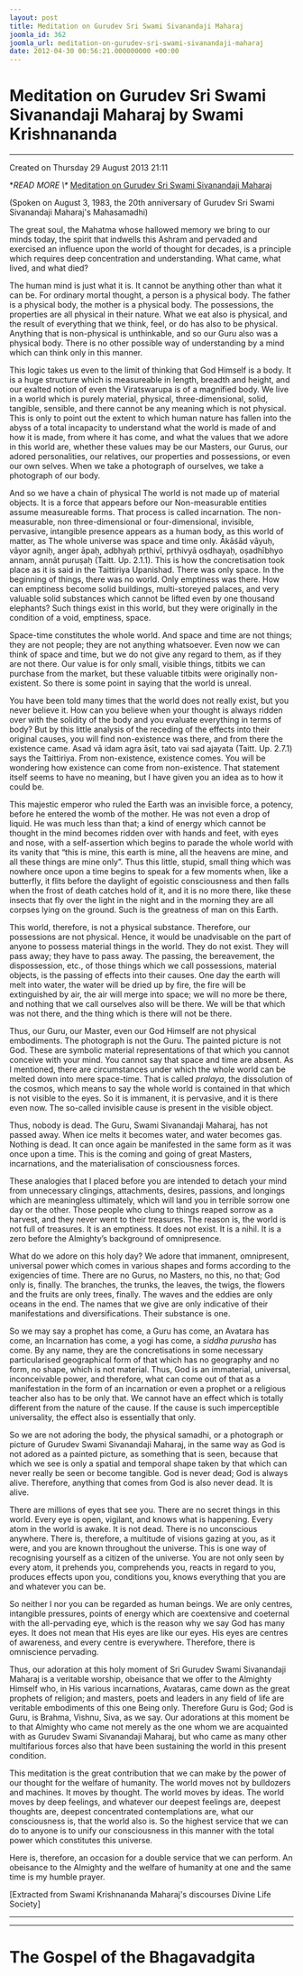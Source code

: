 ```yaml
---
layout: post
title: Meditation on Gurudev Sri Swami Sivanandaji Maharaj
joomla_id: 362
joomla_url: meditation-on-gurudev-sri-swami-sivanandaji-maharaj
date: 2012-04-30 00:56:21.000000000 +00:00
---
```

# Meditation on Gurudev Sri Swami Sivanandaji Maharaj by Swami Krishnananda

* * *

Created on Thursday 29 August 2013 21:11

**READ MORE \\\** [Meditation on Gurudev Sri Swami Sivanandaji Maharaj](http://www.swami-krishnananda.org/disc/disc_226.html)

(Spoken on August 3, 1983, the 20th anniversary of Gurudev Sri Swami Sivanandaji Maharaj's Mahasamadhi)

The great soul, the Mahatma whose hallowed memory we bring to our minds today, the spirit that indwells this Ashram and pervaded and exercised an influence upon the world of thought for decades, is a principle which requires deep concentration and understanding. What came, what lived, and what died?

The human mind is just what it is. It cannot be anything other than what it can be. For ordinary mortal thought, a person is a physical body. The father is a physical body, the mother is a physical body. The possessions, the properties are all physical in their nature. What we eat also is physical, and the result of everything that we think, feel, or do has also to be physical. Anything that is non-physical is unthinkable, and so our Guru also was a physical body. There is no other possible way of understanding by a mind which can think only in this manner.

This logic takes us even to the limit of thinking that God Himself is a body. It is a huge structure which is measureable in length, breadth and height, and our exalted notion of even the Viratswarupa is of a magnified body. We live in a world which is purely material, physical, three-dimensional, solid, tangible, sensible, and there cannot be any meaning which is not physical. This is only to point out the extent to which human nature has fallen into the abyss of a total incapacity to understand what the world is made of and how it is made, from where it has come, and what the values that we adore in this world are, whether these values may be our Masters, our Gurus, our adored personalities, our relatives, our properties and possessions, or even our own selves. When we take a photograph of ourselves, we take a photograph of our body.

And so we have a chain of physical
The world is not made up of material objects. It is a force that appears before our
Non-measurable entities assume measureable forms. That process is called incarnation. The non-measurable, non three-dimensional or four-dimensional, invisible, pervasive, intangible presence appears as a human body, as this world of matter, as
The whole universe was space and time only. Ākāśād vāyuḥ, vāyor agniḥ, anger āpaḥ, adbhyaḥ pṛthivī, pṛthivyā oṣdhayaḥ, oṣadhībhyo annam, annāt puruṣaḥ (Taitt. Up. 2.1.1). This is how the concretisation took place as it is said in the Taittiriya Upanishad. There was only space. In the beginning of things, there was no world. Only emptiness was there. How can emptiness become solid buildings, multi-storeyed palaces, and very valuable solid substances which cannot be lifted even by one thousand elephants? Such things exist in this world, but they were originally in the condition of a void, emptiness, space.

Space-time constitutes the whole world. And space and time are not things; they are not people; they are not anything whatsoever. Even now we can think of space and time, but we do not give any regard to them, as if they are not there. Our value is for only small, visible things, titbits we can purchase from the market, but these valuable titbits were originally non-existent. So there is some point in saying that the world is unreal.

You have been told many times that the world does not really exist, but you never believe it. How can you believe when your thought is always ridden over with the solidity of the body and you evaluate everything in terms of body? But by this little analysis of the receding of the effects into their original causes, you will find non-existence was there, and from there the existence came. Asad vā idam agra āsīt, tato vai sad ajayata (Taitt. Up. 2.7.1) says the Taittiriya. From non-existence, existence comes. You will be wondering how existence can come from non-existence. That statement itself seems to have no meaning, but I have given you an idea as to how it could be.

This majestic emperor who ruled the Earth was an invisible force, a potency, before he entered the womb of the mother. He was not even a drop of liquid. He was much less than that; a kind of energy which cannot be thought in the mind becomes ridden over with hands and feet, with eyes and nose, with a self-assertion which begins to parade the whole world with its vanity that “this is mine, this earth is mine, all the heavens are mine, and all these things are mine only”. Thus this little, stupid, small thing which was nowhere once upon a time begins to speak for a few moments when, like a butterfly, it flits before the daylight of egoistic consciousness and then falls when the frost of death catches hold of it, and it is no more there, like these insects that fly over the light in the night and in the morning they are all corpses lying on the ground. Such is the greatness of man on this Earth.

This world, therefore, is not a physical substance. Therefore, our possessions are not physical. Hence, it would be unadvisable on the part of anyone to possess material things in the world. They do not exist. They will pass away; they have to pass away. The passing, the bereavement, the dispossession, etc., of those things which we call possessions, material objects, is the passing of effects into their causes. One day the earth will melt into water, the water will be dried up by fire, the fire will be extinguished by air, the air will merge into space; we will no more be there, and nothing that we call ourselves also will be there. We will be that which was not there, and the thing which is there will not be there.

Thus, our Guru, our Master, even our God Himself are not physical embodiments. The photograph is not the Guru. The painted picture is not God. These are symbolic material representations of that which you cannot conceive with your mind. You cannot say that space and time are absent. As I mentioned, there are circumstances under which the whole world can be melted down into mere space-time. That is called _pralaya_, the dissolution of the cosmos, which means to say the whole world is contained in that which is not visible to the eyes. So it is immanent, it is pervasive, and it is there even now. The so-called invisible cause is present in the visible object.

Thus, nobody is dead. The Guru, Swami Sivanandaji Maharaj, has not passed away. When ice melts it becomes water, and water becomes gas. Nothing is dead. It can once again be manifested in the same form as it was once upon a time. This is the coming and going of great Masters, incarnations, and the materialisation of consciousness forces.

These analogies that I placed before you are intended to detach your mind from unnecessary clingings, attachments, desires, passions, and longings which are meaningless ultimately, which will land you in terrible sorrow one day or the other. Those people who clung to things reaped sorrow as a harvest, and they never went to their treasures. The reason is, the world is not full of treasures. It is an emptiness. It does not exist. It is a nihil. It is a zero before the Almighty’s background of omnipresence.

What do we adore on this holy day? We adore that immanent, omnipresent, universal power which comes in various shapes and forms according to the exigencies of time. There are no Gurus, no Masters, no this, no that; God only is, finally. The branches, the trunks, the leaves, the twigs, the flowers and the fruits are only trees, finally. The waves and the eddies are only oceans in the end. The names that we give are only indicative of their manifestations and diversifications. Their substance is one.

So we may say a prophet has come, a Guru has come, an Avatara has come, an Incarnation has come, a yogi has come, a _siddha purusha_ has come. By any name, they are the concretisations in some necessary particularised geographical form of that which has no geography and no form, no shape, which is not material. Thus, God is an immaterial, universal, inconceivable power, and therefore, what can come out of that as a manifestation in the form of an incarnation or even a prophet or a religious teacher also has to be only that. We cannot have an effect which is totally different from the nature of the cause. If the cause is such imperceptible universality, the effect also is essentially that only.

So we are not adoring the body, the physical samadhi, or a photograph or picture of Gurudev Swami Sivanandaji Maharaj, in the same way as God is not adored as a painted picture, as something that is seen, because that which we see is only a spatial and temporal shape taken by that which can never really be seen or become tangible. God is never dead; God is always alive. Therefore, anything that comes from God is also never dead. It is alive.

There are millions of eyes that see you. There are no secret things in this world. Every eye is open, vigilant, and knows what is happening. Every atom in the world is awake. It is not dead. There is no unconscious anywhere. There is, therefore, a multitude of visions gazing at you, as it were, and you are known throughout the universe. This is one way of recognising yourself as a citizen of the universe. You are not only seen by every atom, it prehends you, comprehends you, reacts in regard to you, produces effects upon you, conditions you, knows everything that you are and whatever you can be.

So neither I nor you can be regarded as human beings. We are only centres, intangible pressures, points of energy which are coextensive and coeternal with the all-pervading eye, which is the reason why we say God has many eyes. It does not mean that His eyes are like our eyes. His eyes are centres of awareness, and every centre is everywhere. Therefore, there is omniscience pervading.

Thus, our adoration at this holy moment of Sri Gurudev Swami Sivanandaji Maharaj is a veritable worship, obeisance that we offer to the Almighty Himself who, in His various incarnations, Avataras, came down as the great prophets of religion; and masters, poets and leaders in any field of life are veritable embodiments of this one Being only. Therefore Guru is God; God is Guru, is Brahma, Vishnu, Siva, as we say. Our adorations at this moment be to that Almighty who came not merely as the one whom we are acquainted with as Gurudev Swami Sivanandaji Maharaj, but who came as many other multifarious forces also that have been sustaining the world in this present condition.

This meditation is the great contribution that we can make by the power of our thought for the welfare of humanity. The world moves not by bulldozers and machines. It moves by thought. The world moves by ideas. The world moves by deep feelings, and whatever our deepest feelings are, deepest thoughts are, deepest concentrated contemplations are, what our consciousness is, that the world also is. So the highest service that we can do to anyone is to unify our consciousness in this manner with the total power which constitutes this universe.

Here is, therefore, an occasion for a double service that we can perform. An obeisance to the Almighty and the welfare of humanity at one and the same time is my humble prayer.

[Extracted from Swami Krishnananda Maharaj's discourses Divine Life Society]

* * *



* * *



# The Gospel of the Bhagavadgita

